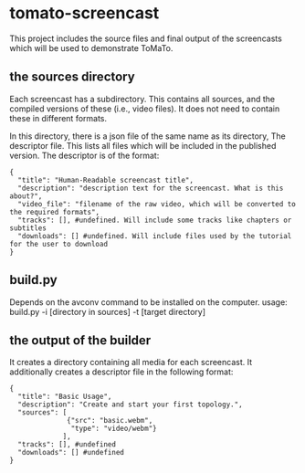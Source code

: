 # tomato-screencast

This project includes the source files and final output of the screencasts which will be used to demonstrate ToMaTo.

## the sources directory

Each screencast has a subdirectory.
This contains all sources, and the compiled versions of these (i.e., video files). It does not need to contain these in different formats.

In this directory, there is a json file of the same name as its directory, The descriptor file. This lists all files which will be included in the published version. The descriptor is of the format:

```
{
  "title": "Human-Readable screencast title",
  "description": "description text for the screencast. What is this about?",
  "video_file": "filename of the raw video, which will be converted to the required formats",
  "tracks": [], #undefined. Will include some tracks like chapters or subtitles
  "downloads": [] #undefined. Will include files used by the tutorial for the user to download
}
```

## build.py
Depends on the avconv command to be installed on the computer.
usage: build.py -i [directory in sources] -t [target directory]

## the output of the builder

It creates a directory containing all media for each screencast. It additionally creates a descriptor file in the following format:
```
{
  "title": "Basic Usage",
  "description": "Create and start your first topology.",
  "sources": [
              {"src": "basic.webm", 
               "type": "video/webm"}
             ],
  "tracks": [], #undefined
  "downloads": [] #undefined
}
```
